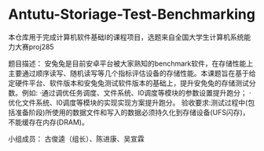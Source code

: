 # Antutu-Storiage-Test-Benchmarking
本仓库用于完成计算机软件基础I的课程项目，选题来自全国大学生计算机系统能力大赛proj285

题目描述：
安兔兔是目前安卓平台被大家熟知的benchmark软件，在存储性能上主要通过顺序读写、随机读写等几个指标评估设备的存储性能。本课题旨在基于给定硬件平台、软件版本和安兔兔测试软件版本的基础上，提升安免兔的存储测试分数。例如:
·通过调优任务调度、文件系统、I0调度等模块的参数设置提升跑分；
·优化文件系统、I0调度等模块的实现实现方案提升跑分。
验收要求:测试过程中(包括准备阶段)所使用的数据文件和写入的数据必须持久化到存储设备(UFS闪存)，不能缓存在内存(DRAM)。

小组成员：
古俊逵（组长）、陈进康、吴宣霖
